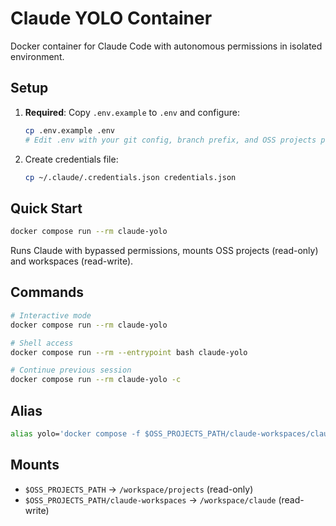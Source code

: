 # Claude YOLO Container

Docker container for Claude Code with autonomous permissions in isolated environment.

## Setup

1. **Required**: Copy `.env.example` to `.env` and configure:
   ```bash
   cp .env.example .env
   # Edit .env with your git config, branch prefix, and OSS projects path
   ```

2. Create credentials file:
   ```bash
   cp ~/.claude/.credentials.json credentials.json
   ```

## Quick Start

```bash
docker compose run --rm claude-yolo
```

Runs Claude with bypassed permissions, mounts OSS projects (read-only) and workspaces (read-write).

## Commands

```bash
# Interactive mode
docker compose run --rm claude-yolo

# Shell access
docker compose run --rm --entrypoint bash claude-yolo

# Continue previous session
docker compose run --rm claude-yolo -c
```

## Alias

```bash
alias yolo='docker compose -f $OSS_PROJECTS_PATH/claude-workspaces/claude-yolo/docker-compose.yml run --rm claude-yolo'
```

## Mounts

- `$OSS_PROJECTS_PATH` → `/workspace/projects` (read-only)
- `$OSS_PROJECTS_PATH/claude-workspaces` → `/workspace/claude` (read-write)
